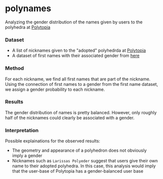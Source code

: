 # polynames
Analyzing the gender distribution of the names given by users to the polyhedra at [Polytopia](https://www.polytopia.eu/en/)

### Dataset

- A list of nicknames given to the "adopted" polyhedrda at [Polytopia](https://www.polytopia.eu/en/)
- A dataset of first names with their associated gender from [here](https://github.com/MatthiasWinkelmann/firstname-database/blob/master/firstnames.csv)

### Method

For each nickname, we find all first names that are part of the nickname. Using the connection of first names to a gender from the first name dataset, we assign a gender probability to each nickname.

### Results

The gender distribution of names is pretty balanced. However, only roughly half of the nicknames could clearly be associated with a gender.

### Interpretation

Possible explainations for the observed results:

- The geometry and appearance of a polyhedron does not obviously imply a gender
- Nicknames such as `Larissas Polyeder` suggest that users give their own name to their adopted polyhedra. In this case, this analysis would imply that the user-base of Polytopia has a gender-balanced user base 

